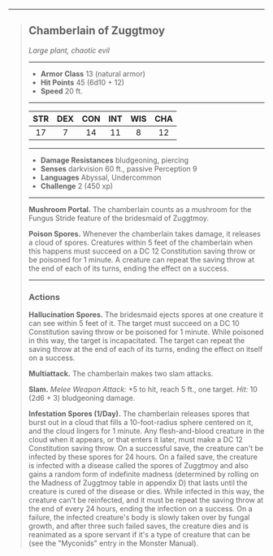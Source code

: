 ***
> ## Chamberlain of Zuggtmoy
> *Large plant, chaotic evil*
> 
> ***
> 
> - **Armor Class** 13 (natural armor)
> - **Hit Points** 45 (6d10 + 12)
> - **Speed** 20 ft.
> 
> ***
> 
> |STR|DEX|CON|INT|WIS|CHA|
> |:---:|:---:|:---:|:---:|:---:|:---:|
> |17|7|14|11|8|12|
> 
> ***
> 
> - **Damage Resistances** bludgeoning, piercing
> - **Senses** darkvision 60 ft., passive Perception 9
> - **Languages** Abyssal, Undercommon
> - **Challenge** 2 (450 xp)
> 
> ***
> 
> **Mushroom Portal.** The chamberlain counts as a mushroom for the Fungus Stride feature of the bridesmaid of Zuggtmoy.
> 
> **Poison Spores.** Whenever the chamberlain takes damage, it releases a cloud of spores. Creatures within 5 feet of the chamberlain when this happens must succeed on a DC 12 Constitution saving throw or be poisoned for 1 minute. A creature can repeat the saving throw at the end of each of its turns, ending the effect on a success.
> 
> ***
> 
> ### Actions
> **Hallucination Spores.** The bridesmaid ejects spores at one creature it can see within 5 feet of it. The target must succeed on a DC 10 Constitution saving throw or be poisoned for 1 minute. While poisoned in this way, the target is incapacitated. The target can repeat the saving throw at the end of each of its turns, ending the effect on itself on a success.
> 
> **Multiattack.** The chamberlain makes two slam attacks.
> 
> **Slam.** *Melee Weapon Attack:* +5 to hit, reach 5 ft., one target. *Hit:* 10 (2d6 + 3) bludgeoning damage.
> 
> **Infestation Spores (1/Day).** The chamberlain releases spores that burst out in a cloud that fills a 10-foot-radius sphere centered on it, and the cloud lingers for 1 minute. Any flesh-and-blood creature in the cloud when it appears, or that enters it later, must make a DC 12 Constitution saving throw. On a successful save, the creature can't be infected by these spores for 24 hours. On a failed save, the creature is infected with a disease called the spores of Zuggtmoy and also gains a random form of indefinite madness (determined by rolling on the Madness of Zuggtmoy table in appendix D) that lasts until the creature is cured of the disease or dies. While infected in this way, the creature can't be reinfected, and it must be repeat the saving throw at the end of every 24 hours, ending the infection on a success. On a failure, the infected creature's body is slowly taken over by fungal growth, and after three such failed saves, the creature dies and is reanimated as a spore servant if it's a type of creature that can be (see the "Myconids" entry in the Monster Manual).